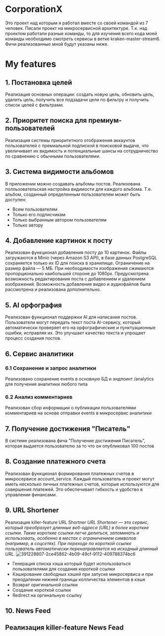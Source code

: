 # CorporationX
Это проект над которым я работал вместе со своей командой из 7 человек. Писали проект на микросервисной архитектуре. Т.к. над проектом работали разные команды, то для изучения всего кода моей команды необходимо смотреть сервисы в ветке kraken-master-stream6. Фичи реализованные мной будут указаны ниже.

# My features
## 1. Постановка целей
Реализация основныx операции: создать новую цель, обновить цель, удалить цель, получить все подзадачи цели по фильтру и получить список целей с фильтрами.

## 2. Приоритет поиска для премиум-пользователей
Реализация системы приоритетного отображения аккаунтов пользователей с премиальной подпиской в поисковой выдаче, что увеличивает их видимость и потенциальные шансы на сотрудничество по сравнению с обычными пользователями.

## 3. Система видимости альбомов
В приложении можно создавать альбомы постов. Реализована полльзовательская настройка видимости для каждого альбома. Т.е. альбом, созданный определенным пользователем может быть доступен:
- Всем пользователям
- Только его подписчикам
- Только выбранным автором пользователям
- Только автору

## 4. Добавление картинок к посту
Реализован функционал добавления посту до 10 картинок. Файлы загружаются в Minio (через Amazon S3 API), в базе данных PostgreSQL сохраняется только их ID для поиска в хранилище. Ограничение на размер файла — 5 МБ. При необходимости изображения сжимаются пропорционально наибольшей стороне до 1080px. Предусмотрена возможность редактирования поста с добавлением и удалением изображений. Возможность добавления видео и аудиофайлов была рассмотрена и реализована дополнительно.

## 5. AI орфография
Реализован функционал поддержки AI для написания постов. Пользователи могут передать текст поста AI-сервису, который автоматически проверяет его на орфографические и пунктуационные ошибки, исправляя их. Это улучшает качество текста и упрощает процесс создания постов.

## 6. Cервис аналитики
### 6.1 Сохранение и  запрос аналитики
Реализовано сохранение events в основную БД и эндпоинт /analytics для получения аналитики любого типа

### 6.2 Анализ комментариев
Реализован сбор информации о публикации пользователями комментариев на основе отправки events в микросервис аналитики

## 7. Получение достижения "Писатель"
В системе реализована фича "Получение достижения Писатель", которая выдается пользователю за то что он опубликовал 100 постов

## 8. Создание платежного счета
Реализован функционал формирования платежных счетов в микросервисе account_service. Каждый пользователь и проект могут иметь несколько личных платежных счетов, которые используются для совершения платежей. Это обеспечивает гибкость и удобство в управлении финансами.

## 9. URL Shortener
Реализация killer-feature URL Shortner
*URL Shortener — это сервис, который преобразует длинные веб-адреса (URL) в более короткие ссылки. Такие короткие ссылки легче делиться, запоминать и использовать, особенно в местах с ограничением символов (например, в соцсетях). При переходе по короткой ссылке пользователь автоматически перенаправляется на исходный длинный URL.*
![391228807-2ce45862-4b09-49cf-9112-409788374bc6](https://github.com/user-attachments/assets/a4176413-0e76-44be-8365-40eebfddf75c)
- Генерация списка хэша который будет использоваться пользователями для создания короткой ссылки
- Кэширование свободных хэшей при запуске микросервиса и при преодалении нижней границы колличества элементов в кэше
- Возврат оригинальной ссылки
- Создание короткой ссылки
- Redirect на оргинальную ссылку


## 10. News Feed
Реализация killer-feature News Fead
- 


